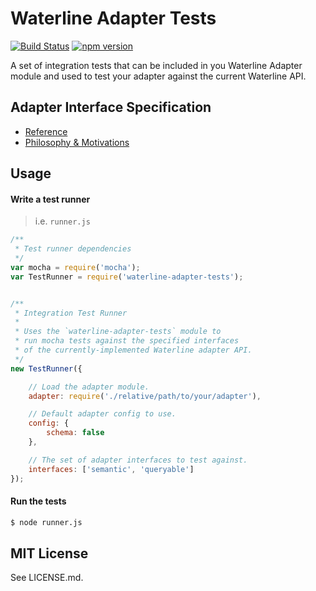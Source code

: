 Waterline Adapter Tests
==========================
[![Build Status](https://travis-ci.org/balderdashy/waterline-adapter-tests.svg?branch=master)](https://travis-ci.org/balderdashy/waterline-adapter-tests)
[![npm version](https://badge.fury.io/js/waterline-adapter-tests.svg)](http://badge.fury.io/js/waterline-adapter-tests)

A set of integration tests that can be included in you Waterline Adapter module and used to test
your adapter against the current Waterline API.

## Adapter Interface Specification

+ [Reference](https://github.com/balderdashy/sails-docs/blob/master/contributing/adapter-specification.md)
+ [Philosophy & Motivations](https://github.com/balderdashy/sails-docs/blob/master/contributing/intro-to-custom-adapters.md)


## Usage

#### Write a test runner

> i.e. `runner.js`

```javascript
/**
 * Test runner dependencies
 */
var mocha = require('mocha');
var TestRunner = require('waterline-adapter-tests');


/**
 * Integration Test Runner
 *
 * Uses the `waterline-adapter-tests` module to
 * run mocha tests against the specified interfaces
 * of the currently-implemented Waterline adapter API.
 */
new TestRunner({

	// Load the adapter module.
	adapter: require('./relative/path/to/your/adapter'),

	// Default adapter config to use.
	config: {
		schema: false
	},

	// The set of adapter interfaces to test against.
	interfaces: ['semantic', 'queryable']
});
```

#### Run the tests

```sh
$ node runner.js
```

## MIT License

See LICENSE.md.
